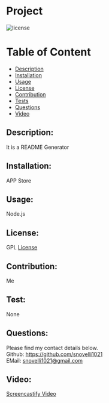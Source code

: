 # Project
  ![license](https://img.shields.io/badge/license-GPL-blue)
  # Table of Content
  - [Description](#Description)
  - [Installation](#Installation)
  - [Usage](#Usage)
  - [License](#License)
  - [Contribution](#Contribution)
  - [Tests](#Tests)
  - [Questions](#Questions)
  - [Video](#Video)

   
## Description:
It is a README Generator
    
## Installation:
APP Store
    
## Usage:
Node.js
    
## License:
GPL
[License](https://opensource.org/licenses/GPL-3.0)
    
## Contribution:
Me
    
## Test:
None
    
## Questions:
  Please find my contact details below. <br/>
  Github: https://github.com/snovelli1021 <br/>
  EMail: snovelli1021@gmail.com

## Video:
[Screencastify Video](https://drive.google.com/file/d/1cs1im-W5NSfhCJ3iAKZ-Hmwkvzms3Ubl/view)